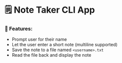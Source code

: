 # 🗒️ Note Taker CLI App

### 🎯 Features:
- Prompt user for their name
- Let the user enter a short note (multiline supported)
- Save the note to a file named `<username>.txt`
- Read the file back and display the note
